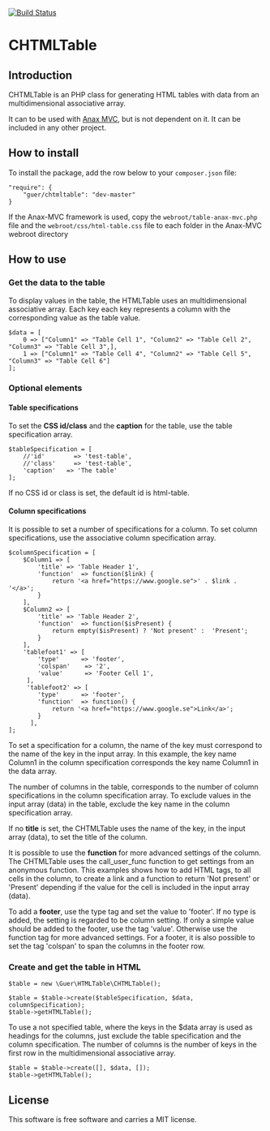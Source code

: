 [![Build Status](https://travis-ci.org/GunnarEriksson/chtmltable.svg?branch=master)](https://travis-ci.org/GunnarEriksson/chtmltable)

# CHTMLTable
## Introduction
CHTMLTable is an PHP class for generating HTML tables with data from an multidimensional
associative array.

It can to be used with [Anax MVC](https://github.com/mosbth/Anax-MVC), but is not
dependent on it. It can be included in any other project.

## How to install
To install the package, add the row below to your `composer.json` file:

    "require": {
        "guer/chtmltable": "dev-master"
    }

If the Anax-MVC framework is used, copy the `webroot/table-anax-mvc.php` file
and the `webroot/css/html-table.css` file to each folder in the Anax-MVC webroot directory

## How to use
### Get the data to the table
To display values in the table, the HTMLTable uses an multidimensional associative array.
Each key each key represents a column with the corresponding value as the table value.

    $data = [
        0 => ["Column1" => "Table Cell 1", "Column2" => "Table Cell 2", "Column3" => "Table Cell 3",],
        1 => ["Column1" => "Table Cell 4", "Column2" => "Table Cell 5", "Column3" => "Table Cell 6"]
    ];

### Optional elements
#### Table specifications
To set the **CSS id/class** and the **caption** for the table, use the table specification array.

    $tableSpecification = [
        //'id'        => 'test-table',
        //'class'	  => 'test-table',
        'caption'   => 'The table'
    ];

If no CSS id or class is set, the default id is html-table.

#### Column specifications
It is possible to set a number of specifications for a column. To set column specifications,
use the associative column specification array.

    $columnSpecification = [
        $Column1 => [
            'title' => 'Table Header 1',
            'function'	=> function($link) {
             	return '<a href="https://www.google.se">' . $link . '</a>';
        	}
        ],
        $Column2 => [
            'title' => 'Table Header 2',
            'function' 	=> function($isPresent) {
             	return empty($isPresent) ? 'Not present' :  'Present';
        	}
        ],
        'tablefoot1' => [
            'type'      => 'footer',
     		'colspan'    => '2',
     		'value'		 => 'Footer Cell 1',
         ],
         'tablefoot2' => [
            'type'      => 'footer',
      		'function'	=> function() {
              	return '<a href="https://www.google.se">Link</a>';
         	}
          ],
    ];

To set a specification for a column, the name of the key must correspond to the name of
the key in the input array. In this example, the key name Column1 in the column specification
corresponds the key name Column1 in the data array.

The number of columns in the table, corresponds to the number of column specifications in the
column specification array. To exclude values in the input array (data) in the table, exclude
the key name in the column specification array.

If no **title** is set, the CHTMLTable uses the name of the key, in the input array (data), to
set the title of the column.

It is possible to use the **function** for more advanced settings of the column. The
CHTMLTable uses the call_user_func function to get settings from an anonymous function. This
examples shows how to add HTML tags, to all cells in the column, to create a link and a
function to return 'Not present' or 'Present' depending if the value for the cell is
included in the input array (data).

To add a **footer**, use the type tag and set the value to 'footer'. If no type is added, the
setting is regarded to be column setting. If only a simple value should be added to the footer,
use the tag 'value'. Otherwise use the function tag for more advanced settings. For a footer, it
is also possible to set the tag 'colspan' to span the columns in the footer row.

### Create and get the table in HTML
    $table = new \Guer\HTMLTable\CHTMLTable();

    $table = $table->create($tableSpecification, $data, columnSpecification);
    $table->getHTMLTable();

To use a not specified table, where the keys in the $data array is used as headings
for the columns, just exclude the table specification and the column specification.
The number of columns is the number of keys in the first row in the multidimensional
associative array.

    $table = $table->create([], $data, []);
    $table->getHTMLTable();

## License

This software is free software and carries a MIT license.

